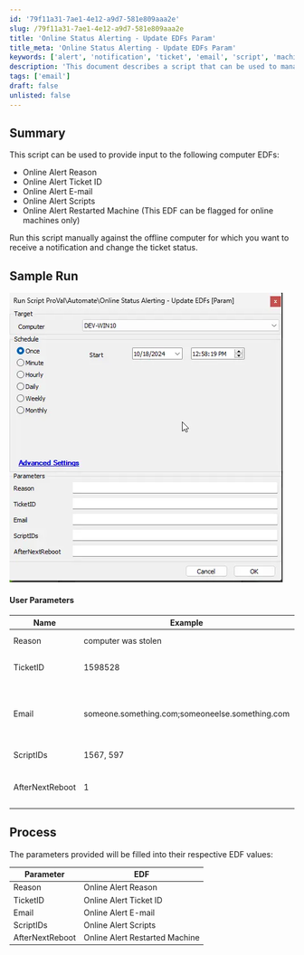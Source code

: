 ```yaml
---
id: '79f11a31-7ae1-4e12-a9d7-581e809aaa2e'
slug: /79f11a31-7ae1-4e12-a9d7-581e809aaa2e
title: 'Online Status Alerting - Update EDFs Param'
title_meta: 'Online Status Alerting - Update EDFs Param'
keywords: ['alert', 'notification', 'ticket', 'email', 'script', 'machine', 'status', 'offline', 'online']
description: 'This document describes a script that can be used to manage online alert notifications for offline computers in ConnectWise Automate. It details the user parameters required to customize the alert notifications, including ticket IDs, email recipients, and scripts to run when the machine comes back online.'
tags: ['email']
draft: false
unlisted: false
---
```


## Summary

This script can be used to provide input to the following computer EDFs:

- Online Alert Reason
- Online Alert Ticket ID
- Online Alert E-mail
- Online Alert Scripts
- Online Alert Restarted Machine (This EDF can be flagged for online machines only)

Run this script manually against the offline computer for which you want to receive a notification and change the ticket status.

## Sample Run

![Sample Run](../../../static/img/docs/79f11a31-7ae1-4e12-a9d7-581e809aaa2e/image_1.webp)

#### User Parameters

| Name            | Example                                        | Required | Description                                                                                                           |
|-----------------|------------------------------------------------|----------|-----------------------------------------------------------------------------------------------------------------------|
| Reason          | computer was stolen                             | False    | The reason specified in the Computer EDF "Online Alert Reason"                                                      |
| TicketID        | 1598528                                        | Semi     | Ticket ID specified in the Computer EDF "Online Alert Ticket ID" for which the status needs to be changed in Manage. |
| Email           | someone.something.com;someoneelse.something.com | Semi     | Email ID for the recipient who wants to be notified via email if the machine comes back online. Multiple email addresses can be added by separating them with a semi-colon ';' without any space. Example: `someone.something.com;someoneelse.something.com` |
| ScriptIDs       | 1567, 597                                     | False    | A comma-separated list of script IDs to run against the machine when it comes back online.                          |
| AfterNextReboot | 1                                              | False    | Set this to `1` to flag the `Online Alert Restarted Machine` EDF for the online computer. Notification will be sent after the next restart of the machine after marking this EDF. |

## Process

The parameters provided will be filled into their respective EDF values:

| Parameter       | EDF                        |
|-----------------|---------------------------|
| Reason          | Online Alert Reason        |
| TicketID        | Online Alert Ticket ID     |
| Email           | Online Alert E-mail        |
| ScriptIDs       | Online Alert Scripts       |
| AfterNextReboot | Online Alert Restarted Machine |
